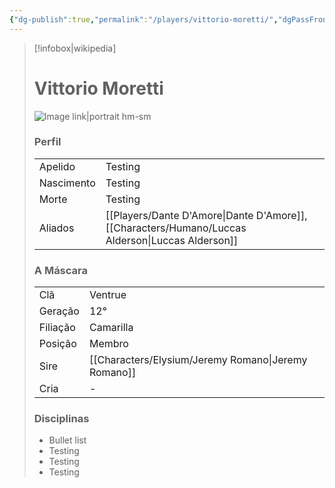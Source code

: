 ```yaml
---
{"dg-publish":true,"permalink":"/players/vittorio-moretti/","dgPassFrontmatter":true}
---
```



> [!infobox|wikipedia]
> # Vittorio Moretti
> ![Image link|portrait hm-sm](https://i.pinimg.com/564x/5b/bd/9c/5bbd9c1654d0018af51e0ba123d37ba8.jpg)
> ### Perfil
> |||
> | ---- | ---- |
> | Apelido | Testing |
> | Nascimento | Testing |
> | Morte | Testing |
> | Aliados | [[Players/Dante D'Amore\|Dante D'Amore]], [[Characters/Humano/Luccas Alderson\|Luccas Alderson]] |
> ### A Máscara
> || |
> | ---- | ---- |
> | Clã | Ventrue |
> | Geração | 12° |
> | Filiação | Camarilla |
>| Posição | Membro |
> | Sire | [[Characters/Elysium/Jeremy Romano\|Jeremy Romano]] |
> | Cria | - |
> ### Disciplinas
>  - Bullet list
> 	- Testing
> 	- Testing
> - Testing




